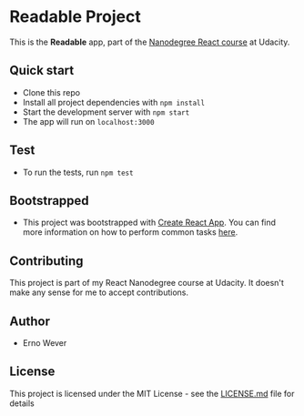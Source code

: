# Readable Project

This is the **Readable** app, part of the
[Nanodegree React course](https://www.udacity.com/course/react-nanodegree--nd019)
at Udacity.

## Quick start

* Clone this repo
* Install all project dependencies with `npm install`
* Start the development server with `npm start`
* The app will run on `localhost:3000`

## Test

* To run the tests, run `npm test`

## Bootstrapped

* This project was bootstrapped with
  [Create React App](https://github.com/facebookincubator/create-react-app). You
  can find more information on how to perform common tasks
  [here](https://github.com/facebookincubator/create-react-app/blob/master/packages/react-scripts/template/README.md).

## Contributing

This project is part of my React Nanodegree course at Udacity. It doesn't make
any sense for me to accept contributions.

## Author

* Erno Wever

## License

This project is licensed under the MIT License - see the
[LICENSE.md](LICENSE.md) file for details
